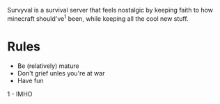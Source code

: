 Survyval is a survival server that feels nostalgic by keeping faith to how minecraft should've<sup>1</sup> been, while keeping all the cool new stuff.

# Rules
* Be (relatively) mature
* Don't grief unles you're at war
* Have fun

1 - IMHO
